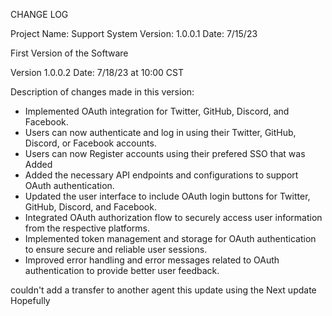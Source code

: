 CHANGE LOG

Project Name: Support System
Version: 1.0.0.1
Date: 7/15/23

First Version of the Software


Version 1.0.0.2
Date: 7/18/23 at 10:00 CST

Description of changes made in this version:

- Implemented OAuth integration for Twitter, GitHub, Discord, and Facebook.
- Users can now authenticate and log in using their Twitter, GitHub, Discord, or Facebook accounts.
- Users can now Register accounts using their prefered SSO that was Added
- Added the necessary API endpoints and configurations to support OAuth authentication.
- Updated the user interface to include OAuth login buttons for Twitter, GitHub, Discord, and Facebook.
- Integrated OAuth authorization flow to securely access user information from the respective platforms.
- Implemented token management and storage for OAuth authentication to ensure secure and reliable user sessions.
- Improved error handling and error messages related to OAuth authentication to provide better user feedback.


couldn't add a transfer to another agent this update using the Next update Hopefully
